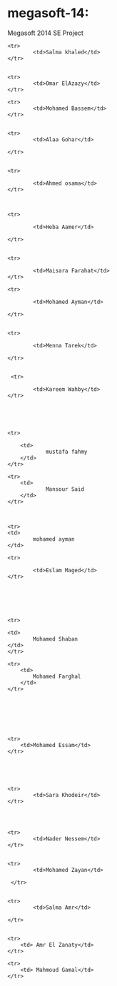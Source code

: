 megasoft-14:
===========

Megasoft 2014 SE Project
<table>



	<tr>
			<td>Salma khaled</td>
	</tr>


	<tr>
			<td>Omar ElAzazy</td>
	</tr>
	
	<tr>
			<td>Mohamed Bassem</td>
	</tr>


	<tr>
			<td>Alaa Gohar</td>

	</tr>


	<tr>

			<td>Ahmed osama</td>
	</tr>
	


	<tr>
	
			<td>Heba Aamer</td>
	
	</tr>
	

	<tr>
	
			<td>Maisara Farahat</td>
	</tr>
	
	<tr>
	
			<td>Mohamed Ayman</td>
	
	</tr>
	

	<tr>

			<td>Menna Tarek</td> 
	
	</tr>


	 <tr>
		
			<td>Kareem Wahby</td>
	</tr>
	



	
	<tr>

		<td>
				mustafa fahmy
		</td>
	</tr>

	<tr>
		<td>
				Mansour Said
		</td>
	</tr>



	<tr>
	<td>
			mohamed ayman
	</td>

	<tr>

			<td>Eslam Maged</td>
	</tr>




	

    <tr>

	<td>
			Mohamed Shaban
	</td>
	</tr>

	<tr>
		<td>
			Mohamed Farghal
		</td>
	</tr>
        
        
        

	

	
	<tr>
		<td>Mohamed Essam</td>
	</tr>




	
	<tr>
			<td>Sara Khodeir</td>
	</tr>



	
	<tr>
			<td>Nader Nessem</td>
	</tr>


	<tr> 
			<td>Mohamed Zayan</td>

	 </tr>
	

	<tr>
			<td>Salma Amr</td>
	
	</tr>


	<tr>
		<td> Amr El Zanaty</td>
	</tr>

	<tr>
		<td> Mahmoud Gamal</td>
	</tr>

</table>

